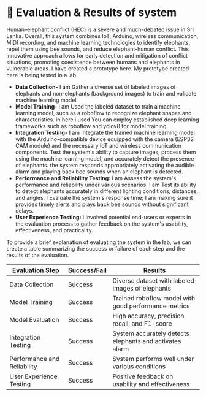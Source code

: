 # 🐘 Evaluation & Results of system

Human–elephant conflict (HEC) is a severe and much-debated issue in Sri Lanka. Overall, this system combines IoT, Arduino, wireless communication, MIDI recording, and machine learning technologies to identify elephants, repel them using bee sounds, and reduce elephant-human conflict. This innovative approach allows for early detection and mitigation of conflict situations, promoting coexistence between humans and elephants in vulnerable areas. I have created a prototype here. My prototype created here is being tested in a lab.

* **Data Collection-** I am Gather a diverse set of labeled images of elephants and non-elephants (background images) to train and validate machine learning model.
* **Model Training-** i am Used the labeled dataset to train a machine learning model, such as a roboflow to recognize elephant shapes and characteristics. in here i used You can employ established deep learning frameworks such as roboflow and yolov8 for model training.
* **Integration Testing-** I am Integrate the trained machine learning model with the Arduino-compatible device equipped with the camera (ESP32 CAM module) and the necessary IoT and wireless communication components. Test the system's ability to capture images, process them using the machine learning model, and accurately detect the presence of elephants. the system responds appropriately activating the audible alarm and playing back bee sounds when an elephant is detected.
* **Performance and Reliability Testing:** I am Assess the system's performance and reliability under various scenarios. I am Test its ability to detect elephants accurately in different lighting conditions, distances, and angles. I Evaluate the system's response time; I am making sure it provides timely alerts and plays back bee sounds without significant delays.
* **User Experience Testing:** i Involved potential end-users or experts in the evaluation process to gather feedback on the system's usability, effectiveness, and practicality.

To provide a brief explanation of evaluating the system in the lab, we can create a table summarizing the success or failure of each step and the results of the evaluation.



| Evaluation Step             | Success/Fail  | Results                                                 |
| --------------------------- | ------------- | ------------------------------------------------------- |
| Data Collection             | Success       | Diverse dataset with labeled images of elephants        |
| Model Training              | Success       | Trained roboflow model with good performance metrics    |
| Model Evaluation            | Success       | High accuracy, precision, recall, and F1-score          |
| Integration Testing         | Success       | System accurately detects elephants and activates alarm |
| Performance and Reliability | Success       | System performs well under various conditions           |
| User Experience Testing     | Success       | Positive feedback on usability and effectiveness        |

